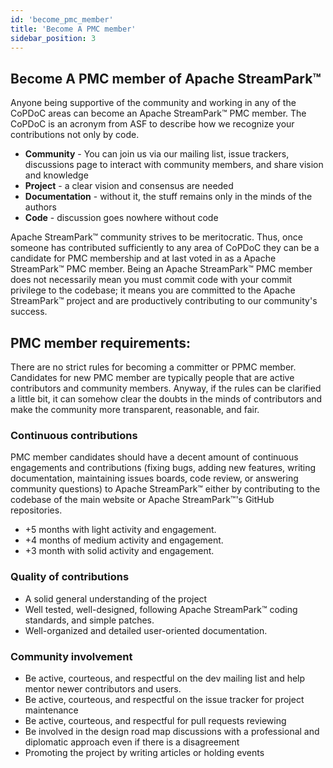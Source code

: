 ```yaml
---
id: 'become_pmc_member'
title: 'Become A PMC member'
sidebar_position: 3
---
```


<!--
    Licensed to the Apache Software Foundation (ASF) under one or more
    contributor license agreements.  See the NOTICE file distributed with
    this work for additional information regarding copyright ownership.
    The ASF licenses this file to You under the Apache License, Version 2.0
    (the "License"); you may not use this file except in compliance with
    the License.  You may obtain a copy of the License at

       https://www.apache.org/licenses/LICENSE-2.0
    
    Unless required by applicable law or agreed to in writing, software
    distributed under the License is distributed on an "AS IS" BASIS,
    WITHOUT WARRANTIES OR CONDITIONS OF ANY KIND, either express or implied.
    See the License for the specific language governing permissions and
    limitations under the License.
-->

## Become A PMC member of Apache StreamPark™

Anyone being supportive of the community and working in any of the
CoPDoC areas can become an Apache StreamPark™ PMC member. The CoPDoC is an
acronym from ASF to describe how we recognize your contributions not
only by code.

- **Community** - You can join us via our mailing list, issue
  trackers, discussions page to interact with community members, and
  share vision and knowledge
- **Project** - a clear vision and consensus are needed
- **Documentation** - without it, the stuff remains only in the minds
  of the authors
- **Code** - discussion goes nowhere without code

Apache StreamPark™ community strives to be meritocratic. Thus, once someone
has contributed sufficiently to any area of CoPDoC they can be a
candidate for PMC membership and at last voted in as a Apache StreamPark™
PMC member. Being an Apache StreamPark™ PMC member does not necessarily mean
you must commit code with your commit privilege to the codebase; it
means you are committed to the Apache StreamPark™ project and are productively
contributing to our community's success.

## PMC member requirements:

There are no strict rules for becoming a committer or PPMC member.
Candidates for new PMC member are typically people that are active
contributors and community members. Anyway, if the rules can be
clarified a little bit, it can somehow clear the doubts in the minds
of contributors and make the community more transparent, reasonable,
and fair.

### Continuous contributions

PMC member candidates should have a decent amount of continuous
engagements and contributions (fixing bugs, adding new features,
writing documentation, maintaining issues boards, code review, or answering
community questions) to Apache StreamPark™ either by contributing to the codebase
of the main website or Apache StreamPark™'s GitHub repositories.

- +5 months with light activity and engagement.
- +4 months of medium activity and engagement.
- +3 month with solid activity and engagement.

### Quality of contributions
- A solid general understanding of the project
- Well tested, well-designed, following Apache StreamPark™ coding
  standards, and simple patches.
- Well-organized and detailed user-oriented documentation.

### Community involvement

- Be active, courteous, and respectful on the dev mailing list and
  help mentor newer contributors
  and users.
- Be active, courteous, and respectful on the issue tracker for
  project maintenance
- Be active, courteous, and respectful for pull requests reviewing
- Be involved in the design road map discussions with a professional
  and diplomatic approach even if there is a disagreement
- Promoting the project by writing articles or holding events
